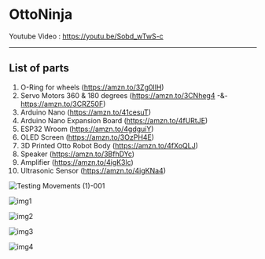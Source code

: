 # OttoNinja

Youtube Video : https://youtu.be/Sobd_wTwS-c 

-----------------
List of parts
-----------------
1. O-Ring for wheels (https://amzn.to/3Zg0llH)
2. Servo Motors 360 & 180 degrees (https://amzn.to/3CNheg4 -&- https://amzn.to/3CRZ50F)
3. Arduino Nano (https://amzn.to/41cesuT)
4. Arduino Nano Expansion Board (https://amzn.to/4fURtJE)
5. ESP32 Wroom (https://amzn.to/4gdguiY)
6. OLED Screen (https://amzn.to/3OzPH4E)
7. 3D Printed Otto Robot Body (https://amzn.to/4fXoQLJ)
8. Speaker (https://amzn.to/3BfhDYc)
9. Amplifier (https://amzn.to/4igK3lc)
10. Ultrasonic Sensor (https://amzn.to/4igKNa4)

![Testing Movements (1)-001](https://github.com/user-attachments/assets/b6372a4f-1f3f-4dfb-9665-1af328b972f4)

![img1](https://github.com/user-attachments/assets/a004d039-e67a-4250-99b0-db593f19de41)

![img2](https://github.com/user-attachments/assets/394b060f-1462-4193-9fc2-7a2ea551569c)

![img3](https://github.com/user-attachments/assets/2bd3ae2d-a335-4567-87a2-1402c2450cc0)

![img4](https://github.com/user-attachments/assets/58ccabe4-e7ea-4190-9fc2-c2844dfe9cfd)
